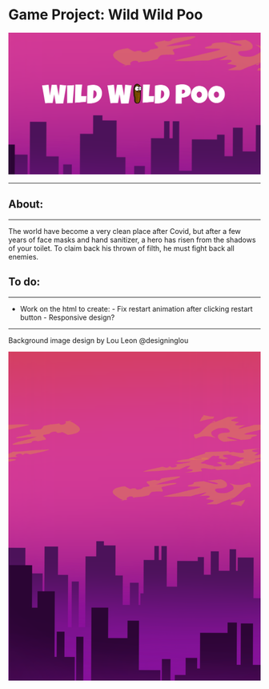 # Game Project: Wild Wild Poo

![Alt text](/Images/GameTitle.png)

---

## About:

---

The world have become a very clean place after Covid, but after a few years of face masks and hand sanitizer, a hero has risen from the shadows of your toilet. To claim back his thrown of filth, he must fight back all enemies.

## To do:

---

- Work on the html to create: - Fix restart animation after clicking restart button - Responsive design?

---

Background image design by Lou Leon @designinglou

![Alt text](/Images/GameBackground.png)
